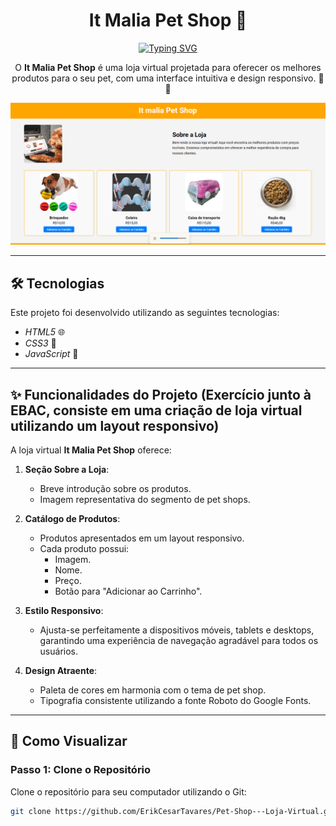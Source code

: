 <h1 align="center">It Malia Pet Shop 🐾</h1>

<div align="center">
  <a href="https://git.io/typing-svg">
    <img src="https://readme-typing-svg.demolab.com?font=Roboto&size=24&duration=2000&pause=500&color=FFA500&center=true&vCenter=true&width=435&lines=It+Malia+Pet+Shop;Produtos+para+seu+amigo+animal!" alt="Typing SVG" />
  </a>
</div>

<p align="center">
  O <b>It Malia Pet Shop</b> é uma loja virtual projetada para oferecer os melhores produtos para o seu pet, com uma interface intuitiva e design responsivo. 🐶🐱
</p>

<p align="center">
     <img alt="Demonstração do projeto" src="https://github.com/ErikCesarTavares/Pet-Shop---Loja-Virtual/blob/main/principal.png" width="600px">
</p>

---

## 🛠 Tecnologias

Este projeto foi desenvolvido utilizando as seguintes tecnologias:

- *HTML5* 🌐
- *CSS3* 🎨
- *JavaScript* 📜 

---

## ✨ Funcionalidades do Projeto (Exercício junto à EBAC, consiste em uma criação de loja virtual utilizando um layout responsivo)

A loja virtual **It Malia Pet Shop** oferece:

1. **Seção Sobre a Loja**:
   - Breve introdução sobre os produtos.
   - Imagem representativa do segmento de pet shops.

2. **Catálogo de Produtos**:
   - Produtos apresentados em um layout responsivo.
   - Cada produto possui:
     - Imagem.
     - Nome.
     - Preço.
     - Botão para "Adicionar ao Carrinho".

3. **Estilo Responsivo**:
   - Ajusta-se perfeitamente a dispositivos móveis, tablets e desktops, garantindo uma experiência de navegação agradável para todos os usuários.

4. **Design Atraente**:
   - Paleta de cores em harmonia com o tema de pet shop.
   - Tipografia consistente utilizando a fonte Roboto do Google Fonts.

---

## 🧠 Como Visualizar

### Passo 1: Clone o Repositório
Clone o repositório para seu computador utilizando o Git:

```bash
git clone https://github.com/ErikCesarTavares/Pet-Shop---Loja-Virtual.git

